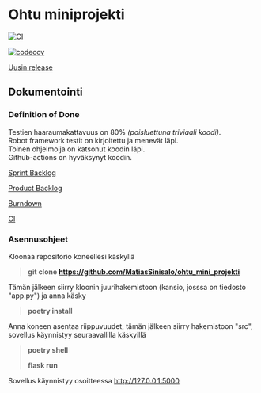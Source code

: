 # Ohtu miniprojekti  
[![CI](https://github.com/MatiasSinisalo/ohtu_mini_projekti/actions/workflows/main.yml/badge.svg)](https://github.com/MatiasSinisalo/ohtu_mini_projekti/actions/workflows/main.yml)

[![codecov](https://codecov.io/gh/MatiasSinisalo/ohtu_mini_projekti/branch/main/graph/badge.svg?token=XP59ESEXZK)](https://codecov.io/gh/MatiasSinisalo/ohtu_mini_projekti)

[Uusin release](https://github.com/MatiasSinisalo/ohtu_mini_projekti/releases
)  
## Dokumentointi  


### Definition of Done  
Testien haaraumakattavuus on 80% *(poisluettuna triviaali koodi)*.  
Robot framework testit on kirjoitettu ja menevät läpi.  
Toinen ohjelmoija on katsonut koodin läpi.  
Github-actions on hyväksynyt koodin.  

[Sprint Backlog](https://docs.google.com/spreadsheets/d/1HfphglHmrU-X_7p_Du5ujbIZPMRQSqTl8imJZZynUK0/edit#gid=0)

[Product Backlog](https://docs.google.com/spreadsheets/d/1R7Q2cNVjgsSZECTlZ_ocQv4pzd5d8XxJI1bs-lg3rlY/edit?usp=sharing)  

[Burndown](https://docs.google.com/spreadsheets/d/1ihpQ4rauSuqUK-_refRsCqEjCJql8XxM8My-ht1BwbY/edit?usp=sharing)  

[CI](https://github.com/MatiasSinisalo/ohtu_mini_projekti/actions/workflows/main.yml)

### Asennusohjeet

Kloonaa repositorio koneellesi käskyllä

>**git clone https://github.com/MatiasSinisalo/ohtu_mini_projekti**

Tämän jälkeen siirry kloonin juurihakemistoon (kansio, josssa on tiedosto "app.py") ja anna käsky

>**poetry install**

Anna koneen asentaa riippuvuudet, tämän jälkeen siirry hakemistoon "src", sovellus käynnistyy seuraavallilla käskyillä

>**poetry shell**
>
>**flask run**


Sovellus käynnistyy osoitteessa http://127.0.0.1:5000

